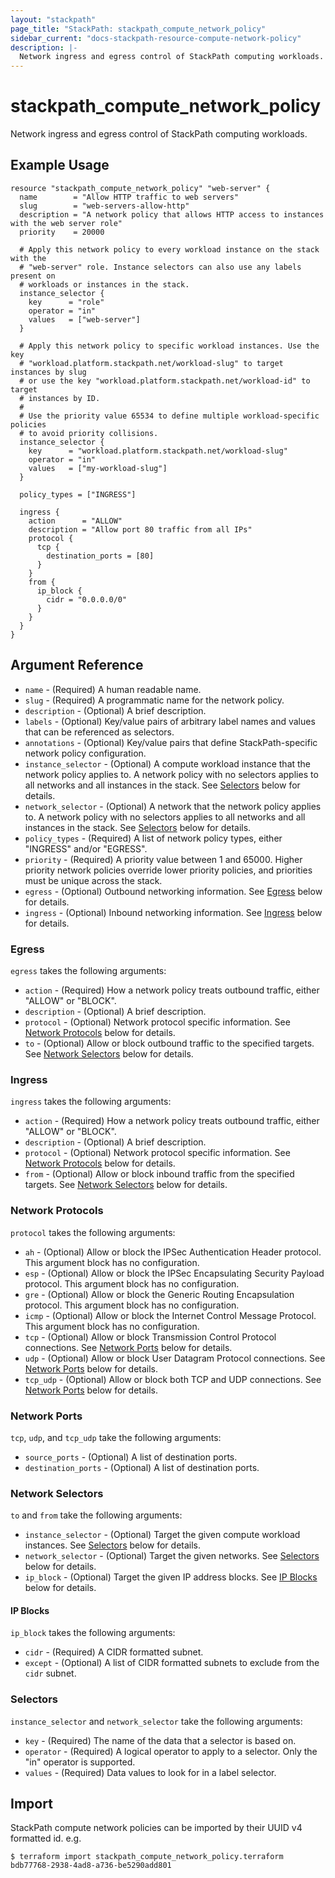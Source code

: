 ```yaml
---
layout: "stackpath"
page_title: "StackPath: stackpath_compute_network_policy"
sidebar_current: "docs-stackpath-resource-compute-network-policy"
description: |-
  Network ingress and egress control of StackPath computing workloads.
---
```


# stackpath\_compute\_network\_policy

Network ingress and egress control of StackPath computing workloads.

## Example Usage

```hcl
resource "stackpath_compute_network_policy" "web-server" {
  name        = "Allow HTTP traffic to web servers"
  slug        = "web-servers-allow-http"
  description = "A network policy that allows HTTP access to instances with the web server role"
  priority    = 20000

  # Apply this network policy to every workload instance on the stack with the 
  # "web-server" role. Instance selectors can also use any labels present on
  # workloads or instances in the stack.
  instance_selector {
    key      = "role"
    operator = "in"
    values   = ["web-server"]
  }

  # Apply this network policy to specific workload instances. Use the key 
  # "workload.platform.stackpath.net/workload-slug" to target instances by slug 
  # or use the key "workload.platform.stackpath.net/workload-id" to target 
  # instances by ID.
  # 
  # Use the priority value 65534 to define multiple workload-specific policies 
  # to avoid priority collisions.
  instance_selector {
    key      = "workload.platform.stackpath.net/workload-slug"
    operator = "in"
    values   = ["my-workload-slug"]
  }

  policy_types = ["INGRESS"]

  ingress {
    action      = "ALLOW"
    description = "Allow port 80 traffic from all IPs"
    protocol {
      tcp {
        destination_ports = [80]
      }
    }
    from {
      ip_block {
        cidr = "0.0.0.0/0"
      }
    }
  }
}
```

## Argument Reference

* `name` - (Required) A human readable name.
* `slug` - (Required) A programmatic name for the network policy.
* `description` - (Optional) A brief description.
* `labels` - (Optional) Key/value pairs of arbitrary label names and values that can be referenced as selectors. 
* `annotations` - (Optional) Key/value pairs that define StackPath-specific network policy configuration.
* `instance_selector` - (Optional) A compute workload instance that the network policy applies to. A network policy with no selectors applies to all networks and all instances in the stack. See [Selectors](#selectors) below for details.
* `network_selector` - (Optional) A network that the network policy applies to. A network policy with no selectors applies to all networks and all instances in the stack. See [Selectors](#selectors) below for details.
* `policy_types` - (Required) A list of network policy types, either "INGRESS" and/or "EGRESS". 
* `priority` - (Required) A priority value between 1 and 65000. Higher priority network policies override lower priority policies, and priorities must be unique across the stack.
* `egress` - (Optional) Outbound networking information. See [Egress](#egress) below for details.
* `ingress` - (Optional) Inbound networking information. See [Ingress](#ingress) below for details.

### Egress

`egress` takes the following arguments:

* `action` - (Required) How a network policy treats outbound traffic, either "ALLOW" or "BLOCK".
* `description` - (Optional) A brief description.
* `protocol` - (Optional) Network protocol specific information. See [Network Protocols](#network-protocols) below for details.
* `to` - (Optional) Allow or block outbound traffic to the specified targets. See [Network Selectors](#network-selectors) below for details.

### Ingress

`ingress` takes the following arguments:

* `action` - (Required) How a network policy treats outbound traffic, either "ALLOW" or "BLOCK".
* `description` - (Optional) A brief description.
* `protocol` - (Optional) Network protocol specific information. See [Network Protocols](#network-protocols) below for details.
* `from` - (Optional) Allow or block inbound traffic from the specified targets. See [Network Selectors](#network-selectors) below for details.

### Network Protocols

`protocol` takes the following arguments:

* `ah` - (Optional) Allow or block the IPSec Authentication Header protocol. This argument block has no configuration.
* `esp` - (Optional) Allow or block the IPSec Encapsulating Security Payload protocol. This argument block has no configuration.
* `gre` - (Optional) Allow or block the Generic Routing Encapsulation protocol. This argument block has no configuration.
* `icmp` - (Optional) Allow or block the Internet Control Message Protocol. This argument block has no configuration.
* `tcp` - (Optional) Allow or block Transmission Control Protocol connections. See [Network Ports](#network-ports) below for details.
* `udp` - (Optional) Allow or block User Datagram Protocol connections. See [Network Ports](#network-ports) below for details.
* `tcp_udp` - (Optional) Allow or block both TCP and UDP connections. See [Network Ports](#network-ports) below for details.

### Network Ports

`tcp`, `udp`, and `tcp_udp` take the following arguments:

* `source_ports` - (Optional) A list of destination ports.
* `destination_ports` - (Optional) A list of destination ports.

### Network Selectors

`to` and `from` take the following arguments:

* `instance_selector` - (Optional) Target the given compute workload instances. See [Selectors](#selectors) below for details.
* `network_selector` - (Optional) Target the given networks. See [Selectors](#selectors) below for details.
* `ip_block` - (Optional) Target the given IP address blocks. See [IP Blocks](#ip-blocks) below for details. 

#### IP Blocks

`ip_block` takes the following arguments:

* `cidr` - (Required) A CIDR formatted subnet.
* `except` - (Optional) A list of CIDR formatted subnets to exclude from the `cidr` subnet.

### Selectors

`instance_selector` and `network_selector` take the following arguments:

* `key` - (Required) The name of the data that a selector is based on.
* `operator` - (Required) A logical operator to apply to a selector. Only the "in" operator is supported.
* `values` - (Required) Data values to look for in a label selector.

## Import

StackPath compute network policies can be imported by their UUID v4 formatted id. e.g.

```
$ terraform import stackpath_compute_network_policy.terraform bdb77768-2938-4ad8-a736-be5290add801
```
